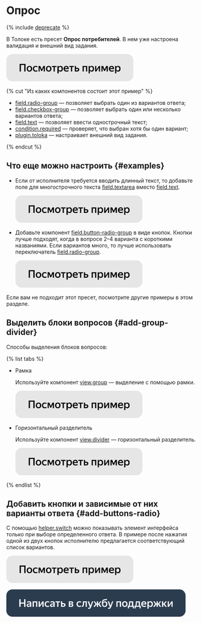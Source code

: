 # Опрос

{% include [deprecate](../../_includes/deprecate.md) %}

В Толоке есть пресет **Опрос потребителей**. В нем уже настроена валидация и внешний вид задания.

[![](../_images/buttons/view-example.svg)](https://ya.cc/t/oHgSjQZ73twAvb)

{% cut "Из каких компонентов состоит этот пример" %}

- [field.radio-group](../reference/field.radio-group.md) — позволяет выбрать один из вариантов ответа;
- [field.checkbox-group](../reference/field.checkbox-group.md) — позволяет выбрать один или несколько вариантов ответа;
- [field.text](../reference/field.text.md) — позволяет ввести однострочный текст;
- [condition.required](../reference/condition.required.md) — проверяет, что выбран хотя бы один вариант;
- [plugin.toloka](../reference/plugin.toloka.md) — настраивает внешний вид задания.

{% endcut %}
## Что еще можно настроить {#examples}

- Если от исполнителя требуется вводить длинный текст, то добавьте поле для многострочного текста [field.textarea](../reference/field.textarea.md) вместо [field.text](../reference/field.text.md).

  [![](../_images/buttons/view-example.svg)](https://ya.cc/t/0W-Avtni3twBGH)

- Добавьте компонент [field.button-radio-group](../reference/field.button-radio-group.md) в виде кнопок. Кнопки лучше подходят, когда в вопросе 2–4 варианта с короткими названиями. Если вариантов много, то лучше использовать переключатель [field.radio-group](../reference/field.radio-group.md).

  [![](../_images/buttons/view-example.svg)](https://ya.cc/t/FZYN7s7r3twBWA)

Если вам не подходит этот пресет, посмотрите другие примеры в этом разделе.

## Выделить блоки вопросов {#add-group-divider}

Способы выделения блоков вопросов:

{% list tabs %}

- Рамка

  Используйте компонент [view.group](../reference/view.group.md) — выделение с помощью рамки.

  [![](../_images/buttons/view-example.svg)](https://ya.cc/t/WkUDpH_I3twBgh)

- Горизонтальный разделитель

  Используйте компонент [view.divider](../reference/view.divider.md) — горизонтальный разделитель.

  [![](../_images/buttons/view-example.svg)](https://ya.cc/t/SM5ZPsEB3twByk)

{% endlist %}

## Добавить кнопки и зависимые от них варианты ответа {#add-buttons-radio}

С помощью [helper.switch](../reference/helper.switch.md) можно показывать элемент интерфейса только при выборе определенного ответа. В примере после нажатия одной из двух кнопок исполнителю предлагается соответствующий список вариантов.

[![](../_images/buttons/view-example.svg)](https://ya.cc/t/kI2KdB_P3twCBV)

[![](../_images/buttons/contact-support.svg)](../concepts/support.md)